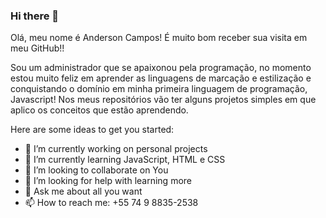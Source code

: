 ### Hi there 👋

<!--
**andersoncsiqueira/andersoncsiqueira** is a ✨ _special_ ✨ repository because its `README.md` (this file) appears on your GitHub profile.


Olá, meu nome é Anderson Campos! 
<br>
É muito bom receber sua visita em meu GitHub! 

Sou um administrador que se apaixonou pela programação, no momento estou muito feliz em aprender as linguagens de marcação e estilização e conquistando o 
domínio em minha primeira linguagem de programação, Javascript! Nos meus repositórios vão ter alguns projetos simples em que aplico os conceitos que busco aprender.
Here are some ideas to get you started:

- 🔭 I’m currently working on personal projects 
- 🌱 I’m currently learning JavaScript, React, HTML e CSS
- 👯 I’m looking to collaborate every one
- 🤔 I’m looking for help with learning more
- 💬 Ask me about all you want
- 📫 How to reach me: +55 74 9 8835-2538
- 😄 Pronouns: ...
- ⚡ Fun fact: ...
-->

Olá, meu nome é Anderson Campos! 
É muito bom receber sua visita em meu GitHub!!

Sou um administrador que se apaixonou pela programação, no momento estou muito feliz em aprender as linguagens de marcação e estilização e conquistando o 
domínio em minha primeira linguagem de programação, Javascript! Nos meus repositórios vão ter alguns projetos simples em que aplico os conceitos que estão aprendendo.

Here are some ideas to get you started:

- 🔭 I’m currently working on personal projects 
- 🌱 I’m currently learning JavaScript, HTML e CSS
- 👯 I’m looking to collaborate on You
- 🤔 I’m looking for help with learning more
- 💬 Ask me about all you want
- 📫 How to reach me: +55 74 9 8835-2538


          
          
    
